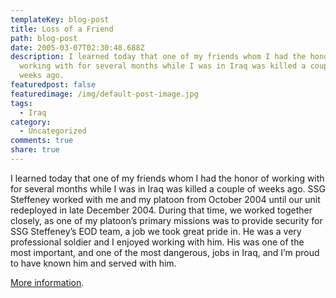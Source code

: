 ```yaml
---
templateKey: blog-post
title: Loss of a Friend
path: blog-post
date: 2005-03-07T02:30:48.688Z
description: I learned today that one of my friends whom I had the honor of
  working with for several months while I was in Iraq was killed a couple of
  weeks ago.
featuredpost: false
featuredimage: /img/default-post-image.jpg
tags:
  - Iraq
category:
  - Uncategorized
comments: true
share: true
---
```

<!--StartFragment-->

I learned today that one of my friends whom I had the honor of working with for several months while I was in Iraq was killed a couple of weeks ago. SSG Steffeney worked with me and my platoon from October 2004 until our unit redeployed in late December 2004. During that time, we worked together closely, as one of my platoon’s primary missions was to provide security for SSG Steffeney’s EOD team, a job we took great pride in. He was a very professional soldier and I enjoyed working with him. His was one of the most important, and one of the most dangerous, jobs in Iraq, and I’m proud to have known him and served with him.

[More information](http://www.militarycity.com/valor/690176.html).

<!--EndFragment-->